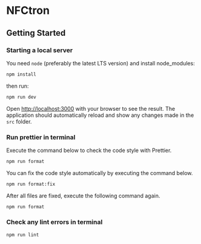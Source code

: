 # NFCtron

## Getting Started

### Starting a local server

You need `node` (preferably the latest LTS version) and install node_modules:

```bash
npm install
```

then run:

```bash
npm run dev
```

Open [http://localhost:3000](http://localhost:3000) with your browser to see the result.
The application should automatically reload and show any changes made in the `src` folder.

### Run prettier in terminal

Execute the command below to check the code style with Prettier.

```bash
npm run format
```

You can fix the code style automatically by executing the command below.

```bash
npm run format:fix
```

After all files are fixed, execute the following command again.

```bash
npm run format
```

### Check any lint errors in terminal

```bash
npm run lint
```
